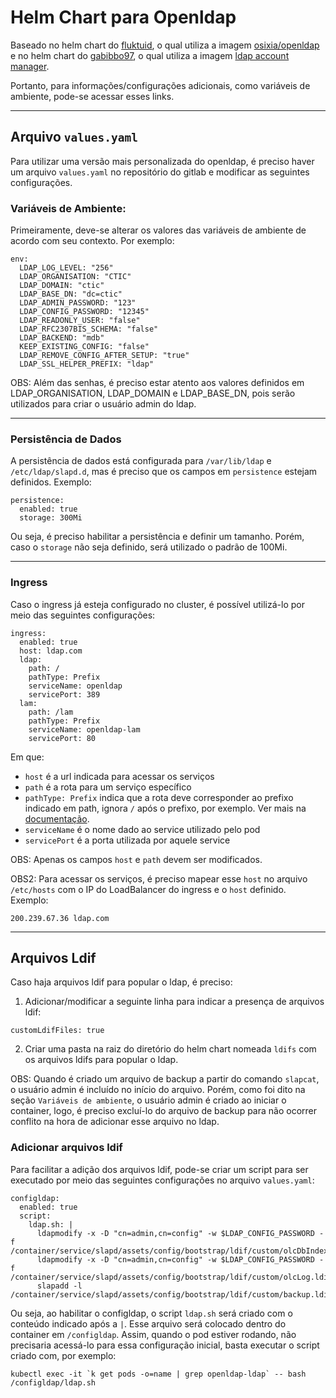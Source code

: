 # Helm Chart para Openldap

Baseado no helm chart do [fluktuid](https://artifacthub.io/packages/helm/fluktuid/openldap), o qual utiliza a imagem [osixia/openldap](https://github.com/osixia/docker-openldap) e no helm chart do [gabibbo97](https://artifacthub.io/packages/helm/gabibbo97/ldap-account-manager), o qual utiliza a imagem [ldap account manager](https://hub.docker.com/r/ldapaccountmanager/lam).

Portanto, para informações/configurações adicionais, como variáveis de ambiente, pode-se acessar esses links.

---

## Arquivo `values.yaml`

Para utilizar uma versão mais personalizada do openldap, é preciso haver um arquivo `values.yaml` no repositório do gitlab e modificar as seguintes configurações.

### Variáveis de Ambiente:

Primeiramente, deve-se alterar os valores das variáveis de ambiente de acordo com seu contexto. Por exemplo:

```
env:
  LDAP_LOG_LEVEL: "256"
  LDAP_ORGANISATION: "CTIC"
  LDAP_DOMAIN: "ctic"
  LDAP_BASE_DN: "dc=ctic"
  LDAP_ADMIN_PASSWORD: "123"
  LDAP_CONFIG_PASSWORD: "12345"
  LDAP_READONLY_USER: "false"
  LDAP_RFC2307BIS_SCHEMA: "false"
  LDAP_BACKEND: "mdb"
  KEEP_EXISTING_CONFIG: "false"
  LDAP_REMOVE_CONFIG_AFTER_SETUP: "true"
  LDAP_SSL_HELPER_PREFIX: "ldap"
```

OBS: Além das senhas, é preciso estar atento aos valores definidos em LDAP_ORGANISATION, LDAP_DOMAIN e LDAP_BASE_DN, pois serão utilizados para criar o usuário admin do ldap.

---

### Persistência de Dados

A persistência de dados está configurada para `/var/lib/ldap` e `/etc/ldap/slapd.d`, mas é preciso que os campos em `persistence` estejam definidos. Exemplo:

```
persistence:
  enabled: true
  storage: 300Mi
```

Ou seja, é preciso habilitar a persistência e definir um tamanho. Porém, caso o `storage` não seja definido, será utilizado o padrão de 100Mi.

---

### Ingress

Caso o ingress já esteja configurado no cluster, é possível utilizá-lo por meio das seguintes configurações:

```
ingress:
  enabled: true
  host: ldap.com
  ldap:
    path: /
    pathType: Prefix
    serviceName: openldap
    servicePort: 389
  lam:
    path: /lam
    pathType: Prefix
    serviceName: openldap-lam
    servicePort: 80
```

Em que:
- `host` é a url indicada para acessar os serviços
- `path` é a rota para um serviço específico
- `pathType: Prefix` indica que a rota deve corresponder ao prefixo indicado em path, ignora `/` após o prefixo, por exemplo. Ver mais na [documentação](https://kubernetes.io/docs/concepts/services-networking/ingress/#path-types).
- `serviceName` é o nome dado ao service utilizado pelo pod
- `servicePort` é a porta utilizada por aquele service

OBS: Apenas os campos `host` e `path` devem ser modificados.

OBS2: Para acessar os serviços, é preciso mapear esse `host` no arquivo `/etc/hosts` com o IP do LoadBalancer do ingress e o `host` definido. Exemplo:

```
200.239.67.36 ldap.com
```

---

## Arquivos Ldif

Caso haja arquivos ldif para popular o ldap, é preciso:

1. Adicionar/modificar a seguinte linha para indicar a presença de arquivos ldif:

```
customLdifFiles: true
```

2. Criar uma pasta na raiz do diretório do helm chart nomeada `ldifs` com os arquivos ldifs para popular o ldap.

OBS: Quando é criado um arquivo de backup a partir do comando `slapcat`, o usuário admin é incluído no início do arquivo. Porém, como foi dito na seção `Variáveis de ambiente`, o usuário admin é criado ao iniciar o container, logo, é preciso excluí-lo do arquivo de backup para não ocorrer conflito na hora de adicionar esse arquivo no ldap.

### Adicionar arquivos ldif

Para facilitar a adição dos arquivos ldif, pode-se criar um script para ser executado por meio das seguintes configurações no arquivo `values.yaml`:

```
configldap: 
  enabled: true
  script:
    ldap.sh: |
      ldapmodify -x -D "cn=admin,cn=config" -w $LDAP_CONFIG_PASSWORD -f /container/service/slapd/assets/config/bootstrap/ldif/custom/olcDbIndex.ldif
      ldapmodify -x -D "cn=admin,cn=config" -w $LDAP_CONFIG_PASSWORD -f /container/service/slapd/assets/config/bootstrap/ldif/custom/olcLog.ldif
      slapadd -l /container/service/slapd/assets/config/bootstrap/ldif/custom/backup.ldif
```

Ou seja, ao habilitar o configldap, o script `ldap.sh` será criado com o conteúdo indicado após a `|`.
Esse arquivo será colocado dentro do container em `/configldap`. Assim, quando o pod estiver rodando, não precisaria acessá-lo para essa configuração inicial, basta executar o script criado com, por exemplo:

```
kubectl exec -it `k get pods -o=name | grep openldap-ldap` -- bash /configldap/ldap.sh
```
